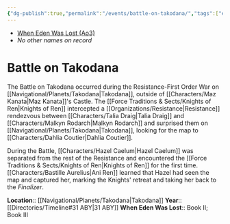 ```yaml
---
{"dg-publish":true,"permalink":"/events/battle-on-takodana/","tags":["event","battle","unfinished"]}
---
```


- [When Eden Was Lost (Ao3)](https://archiveofourown.org/works/19334440/chapters/45992584)
- *No other names on record*
# Battle on Takodana

The Battle on Takodana occurred during the Resistance-First Order War on [[Navigational/Planets/Takodana\|Takodana]], outside of [[Characters/Maz Kanata\|Maz Kanata]]'s Castle. The [[Force Traditions & Sects/Knights of Ren\|Knights of Ren]] intercepted a [[Organizations/Resistance\|Resistance]] rendezvous between [[Characters/Talia Draig\|Talia Draig]] and [[Characters/Malkyn Rodarch\|Malkyn Rodarch]] and surprised them on [[Navigational/Planets/Takodana\|Takodana]], looking for the map to [[Characters/Dahlia Coutier\|Dahlia Coutier]].

During the Battle, [[Characters/Hazel Caelum\|Hazel Caelum]] was separated from the rest of the Resistance and encountered the [[Force Traditions & Sects/Knights of Ren\|Knights of Ren]] for the first time. [[Characters/Bastille Aurelius\|Ani Ren]] learned that Hazel had seen the map and captured her, marking the Knights' retreat and taking her back to the *Finalizer*.

**Location**::  [[Navigational/Planets/Takodana\|Takodana]]
**Year**::  [[Directories/Timeline#31 ABY\|31 ABY]]
**When Eden Was Lost**:: Book II; Book III